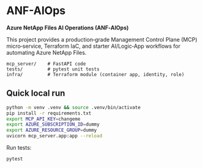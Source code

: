 # ANF-AIOps

**Azure NetApp Files AI Operations (ANF‑AIOps)**

This project provides a production‑grade Management Control Plane (MCP) micro‑service, Terraform IaC, and starter AI/Logic‑App workflows for automating Azure NetApp Files.

```
mcp_server/    # FastAPI code
tests/         # pytest unit tests
infra/         # Terraform module (container app, identity, role)
```

## Quick local run

```bash
python -m venv .venv && source .venv/bin/activate
pip install -r requirements.txt
export MCP_API_KEY=changeme
export AZURE_SUBSCRIPTION_ID=dummy
export AZURE_RESOURCE_GROUP=dummy
uvicorn mcp_server.app:app --reload
```

Run tests:

```bash
pytest
```

